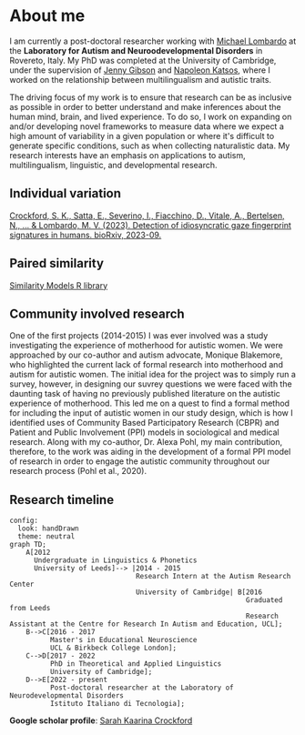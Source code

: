 # About me

I am currently a post-doctoral researcher working with [Michael Lombardo](https://www.iit.it/people-details/-/people/michael-lombardo) at the **Laboratory for Autism and Neuroodevelopmental Disorders** in Rovereto, Italy. My PhD was completed at the University of Cambridge, under the supervision of [Jenny Gibson](https://www.educ.cam.ac.uk/people/staff/gibson/) and [Napoleon Katsos](https://www.mmll.cam.ac.uk/nk248), where I worked on the relationship between multilingualism and autistic traits. 

The driving focus of my work is to ensure that research can be as inclusive as possible in order to better understand and make inferences about the human mind, brain, and lived experience. To do so, I work on expanding on and/or developing novel frameworks to measure data where we expect a high amount of variability in a given population or where it's difficult to generate specific conditions, such as when collecting naturalistic data. My research interests have an emphasis on applications to autism, multilingualism, linguistic, and developmental research. 

## Individual variation

[Crockford, S. K., Satta, E., Severino, I., Fiacchino, D., Vitale, A., Bertelsen, N., ... & Lombardo, M. V. (2023). Detection of idiosyncratic gaze fingerprint signatures in humans. bioRxiv, 2023-09.](https://www.biorxiv.org/content/10.1101/2023.09.18.558217v2.abstract)

## Paired similarity

[Similarity Models R library](https://github.com/sarahkaarina/similaritymodels)

## Community involved research

One of the first projects (2014-2015) I was ever involved was a study investigating the experience of motherhood for autistic women. We were approached by our co-author and autism advocate, Monique Blakemore, who highlighted the current lack of formal research into motherhood and autism for autistic women. The initial idea for the project was to simply run a survey, however, in designing our suvrey questions we were faced with the daunting task of having no previously published literature on the autistic experience of motherhood. This led me on a quest to find a formal method for including the input of autistic women in our study design, which is how I identified uses of Community Based Participatory Research (CBPR) and Patient and Public Involvement (PPI) models in sociological and medical research. Along with my co-author, Dr. Alexa Pohl, my main contribution, therefore, to the work was aiding in the development of a formal PPI model of research in order to engage the autistic community throughout our research process (Pohl et al., 2020).  

## Research timeline

```mermaid
config:
  look: handDrawn
  theme: neutral
graph TD;
    A[2012
      Undergraduate in Linguistics & Phonetics
      University of Leeds]--> |2014 - 2015
                               Research Intern at the Autism Research Center
                               University of Cambridge| B[2016
                                                          Graduated from Leeds
                                                          Research Assistant at the Centre for Research In Autism and Education, UCL];
    B-->C[2016 - 2017
          Master's in Educational Neuroscience
          UCL & Birkbeck College London];
    C-->D[2017 - 2022
          PhD in Theoretical and Applied Linguistics
          University of Cambridge];
    D-->E[2022 - present
          Post-doctoral researcher at the Laboratory of Neurodevelopmental Disorders
          Istituto Italiano di Tecnologia];
```

**Google scholar profile**: [Sarah Kaarina Crockford](https://scholar.google.com/citations?user=tghPmTwAAAAJ&hl=it&oi=sra)
